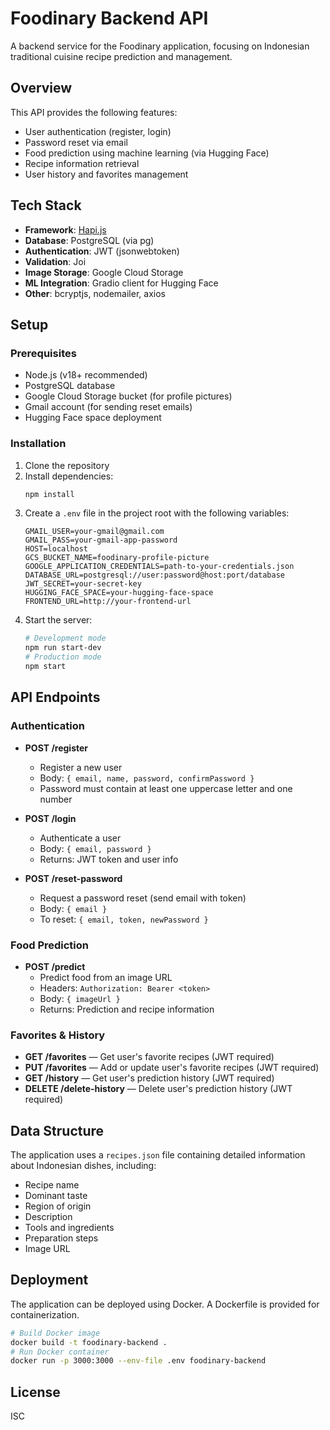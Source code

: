 # Foodinary Backend API

A backend service for the Foodinary application, focusing on Indonesian traditional cuisine recipe prediction and management.

## Overview

This API provides the following features:

- User authentication (register, login)
- Password reset via email
- Food prediction using machine learning (via Hugging Face)
- Recipe information retrieval
- User history and favorites management

## Tech Stack

- **Framework**: [Hapi.js](https://hapi.dev/)
- **Database**: PostgreSQL (via pg)
- **Authentication**: JWT (jsonwebtoken)
- **Validation**: Joi
- **Image Storage**: Google Cloud Storage
- **ML Integration**: Gradio client for Hugging Face
- **Other**: bcryptjs, nodemailer, axios

## Setup

### Prerequisites

- Node.js (v18+ recommended)
- PostgreSQL database
- Google Cloud Storage bucket (for profile pictures)
- Gmail account (for sending reset emails)
- Hugging Face space deployment

### Installation

1. Clone the repository
2. Install dependencies:
   ```bash
   npm install
   ```
3. Create a `.env` file in the project root with the following variables:
   ```
   GMAIL_USER=your-gmail@gmail.com
   GMAIL_PASS=your-gmail-app-password
   HOST=localhost
   GCS_BUCKET_NAME=foodinary-profile-picture
   GOOGLE_APPLICATION_CREDENTIALS=path-to-your-credentials.json
   DATABASE_URL=postgresql://user:password@host:port/database
   JWT_SECRET=your-secret-key
   HUGGING_FACE_SPACE=your-hugging-face-space
   FRONTEND_URL=http://your-frontend-url
   ```
4. Start the server:
   ```bash
   # Development mode
   npm run start-dev
   # Production mode
   npm start
   ```

## API Endpoints

### Authentication

- **POST /register**

  - Register a new user
  - Body: `{ email, name, password, confirmPassword }`
  - Password must contain at least one uppercase letter and one number

- **POST /login**

  - Authenticate a user
  - Body: `{ email, password }`
  - Returns: JWT token and user info

- **POST /reset-password**
  - Request a password reset (send email with token)
  - Body: `{ email }`
  - To reset: `{ email, token, newPassword }`

### Food Prediction

- **POST /predict**
  - Predict food from an image URL
  - Headers: `Authorization: Bearer <token>`
  - Body: `{ imageUrl }`
  - Returns: Prediction and recipe information

### Favorites & History

- **GET /favorites** — Get user's favorite recipes (JWT required)
- **PUT /favorites** — Add or update user's favorite recipes (JWT required)
- **GET /history** — Get user's prediction history (JWT required)
- **DELETE /delete-history** — Delete user's prediction history (JWT required)

## Data Structure

The application uses a `recipes.json` file containing detailed information about Indonesian dishes, including:

- Recipe name
- Dominant taste
- Region of origin
- Description
- Tools and ingredients
- Preparation steps
- Image URL

## Deployment

The application can be deployed using Docker. A Dockerfile is provided for containerization.

```bash
# Build Docker image
docker build -t foodinary-backend .
# Run Docker container
docker run -p 3000:3000 --env-file .env foodinary-backend
```

## License

ISC
